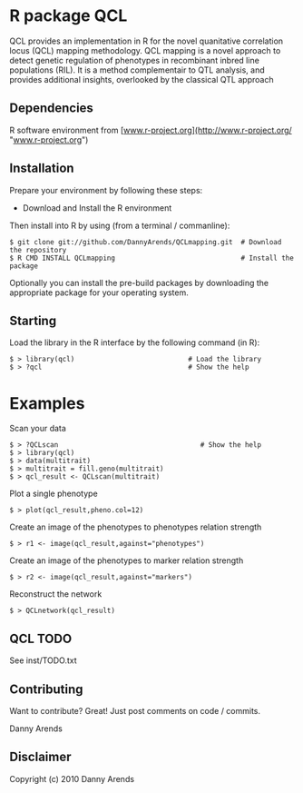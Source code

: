 R package QCL
================
QCL provides an implementation in R for the novel quanitative correlation locus (QCL) 
mapping methodology. QCL mapping is a novel approach to detect genetic regulation of 
phenotypes in recombinant inbred line populations (RIL). It is a method complementair 
to QTL analysis, and provides additional insights, overlooked by the classical QTL approach  

Dependencies
------------
R software environment from [www.r-project.org](http://www.r-project.org/ "www.r-project.org")

Installation
------------
Prepare your environment by following these steps:

- Download and Install the R environment

Then install into R by using (from a terminal / commanline):

    $ git clone git://github.com/DannyArends/QCLmapping.git  # Download the repository
    $ R CMD INSTALL QCLmapping                               # Install the package

Optionally you can install the pre-build packages by downloading the appropriate 
package for your operating system. 

Starting
--------
Load the library in the R interface by the following command (in R):
    
    $ > library(qcl)                            # Load the library
    $ > ?qcl                                    # Show the help

Examples
========
Scan your data
    
    $ > ?QCLscan                                   # Show the help
    $ > library(qcl)
    $ > data(multitrait)
    $ > multitrait = fill.geno(multitrait)
    $ > qcl_result <- QCLscan(multitrait)

Plot a single phenotype

    $ > plot(qcl_result,pheno.col=12)

Create an image of the phenotypes to phenotypes relation strength

    $ > r1 <- image(qcl_result,against="phenotypes")

Create an image of the phenotypes to marker relation strength

    $ > r2 <- image(qcl_result,against="markers")

Reconstruct the network

    $ > QCLnetwork(qcl_result)

QCL TODO
--------------------
See inst/TODO.txt

Contributing
------------

Want to contribute? Great!
Just post comments on code / commits.

Danny Arends

Disclaimer
----------
Copyright (c) 2010 Danny Arends
